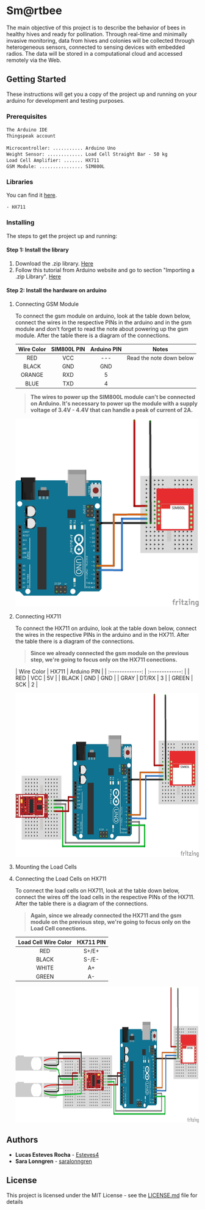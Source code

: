 # Sm@rtbee
The main objective of this project is to describe the behavior of bees in healthy hives and ready for pollination. Through real-time and minimally invasive monitoring, data from hives and colonies will be collected through heterogeneous sensors, connected to sensing devices with embedded radios. The data will be stored in a computational cloud and accessed remotely via the Web.

## Getting Started

These instructions will get you a copy of the project up and running on your arduino for development and testing purposes.

### Prerequisites

```
The Arduino IDE
Thingspeak account

Microcontroller: ........... Arduino Uno
Weight Sensor: ............. Load Cell Straight Bar - 50 kg
Load Cell Amplifier: ....... HX711
GSM Module: ................ SIM800L
```

### Libraries

You can find it [here](Bibliotecas).
```
- HX711
```

### Installing

The steps to get the project up and running:

#### Step 1: Install the library

   1. Download the .zip library. [Here](Bibliotecas)
   2. Follow this tutorial from Arduino website and go to section "Importing a .zip Library". [Here](https://www.arduino.cc/en/Guide/Libraries)

#### Step 2: Install the hardware on arduino

   1. Connecting GSM Module
   
         To connect the gsm module on arduino, look at the table down below, connect the wires in the respective PINs in the arduino and in the gsm module and don't forget to read the note about powering up the gsm module. After the table there is a diagram of the connections.
   
      | Wire Color  | SIM800L PIN | Arduino PIN | Notes |
      | :-------------: | :-------------: | :-------------: | :-------------: |
      | RED  | VCC | --- | Read the note down below |
      | BLACK  | GND  | GND  |
      | ORANGE  | RXD  | 5 |
      | BLUE  | TXD | 4  |
      
      >**The wires to power up the SIM800L module can't be connected on Arduino. 
      >It's necessary to power up the module with a supply voltage of 3.4V - 4.4V that can handle a peak of current of 2A.**

      <p align="center">
         <img width="500" height="492" src="img/Scale_1.jpg">
      </p>
   
 
   2. Connecting HX711
      
      To connect the HX711 on arduino, look at the table down below, connect the wires in the respective PINs in the arduino and in the HX711. After the table there is a diagram of the connections.
         
      >**Since we already connected the gsm module on the previous step, we're going to focus only on the HX711 conections.**

      | Wire Color  | HX711 | Arduino PIN | 
      | :-------------: | :-------------: |
      | RED  | VCC | 5V |
      | BLACK  | GND  | GND  |
      | GRAY  | DT/RX  | 3 |
      | GREEN  | SCK | 2  |
   
      <p align="center">
         <img width="600" height="429" src="img/Scale_2.jpg">
      </p>

   3. Mounting the Load Cells
   4. Connecting the Load Cells on HX711
   
      To connect the load cells on HX711, look at the table down below, connect the wires off the load cells in the respective PINs of the HX711. After the table there is a diagram of the connections.
      >**Again, since we already connected the HX711 and the gsm module on the previous step, 
       we're going to focus only on the Load Cell conections.**
       
      | Load Cell Wire Color  | HX711 PIN | 
      | :-------------: | :-------------: | 
      | RED  | S+/E+ | 
      | BLACK  | S-/E-  | 
      | WHITE  | A+  | 
      | GREEN  | A- |

 
      <p align="center">
         <img width="800" height="356" src="img/Scale_3.jpg">
      </p>
      
## Authors

* **Lucas Esteves Rocha** - [Esteves4](https://github.com/Esteves4)
* **Sara Lonngren**  - [saralonngren](https://github.com/saralonngren)

## License

This project is licensed under the MIT License - see the [LICENSE.md](../LICENSE) file for details
